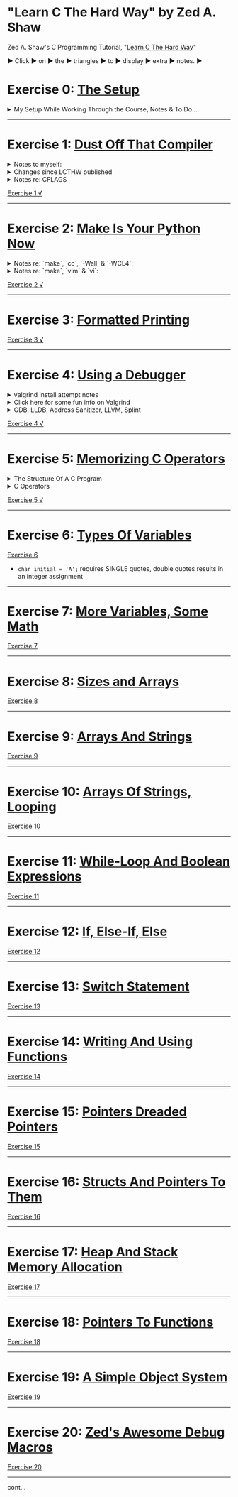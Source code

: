 # "Learn C The Hard Way" by Zed A. Shaw
Zed A. Shaw's C Programming Tutorial, "[Learn C The Hard Way](https://learncodethehardway.org/c/)"

▶︎ Click ▶︎ on ▶︎ the ▶︎ triangles ▶︎ to ▶︎ display ▶︎ extra ▶︎ notes. ▶︎

# Exercise 0: [The Setup](https://github.com/zedshaw/learn-c-the-hard-way-lectures/blob/master/ex0/lecture.md)

<details><summary>My Setup While Working Through the Course, Notes & To Do...</summary><p>

### I am working with:
1. macOS Sierra version 10.12.5 (16F73), Kernel Version: Darwin 16.6.0 _through_ macOS High Sierra version 10.13.2 (17C205) Kernel Version: Darwin 17.3.0, and
2. Terminal.app version 2.7.2 (388.1) through 2.8,
3. Xcode Version 9.0.1 (9A1004),
4. `$  cc --version` ---> `Apple LLVM version 9.0.0 (clang-900.0.38)`
5. As of 6/8/2017 [valgrind](http://valgrind.org/) is still inoperable with macOS Sierra, <strike>so I am continuing using Ubuntu 16.04.2 LTS on either a persistent USB boot stick, or, as a guest OS in Virtual Box v5.1.22 r115126 (Qt5.6.2), GNOME Terminal 3.18.3 "A terminal emulator for the GNOME desktop. Using VTE version 0.42.5 +GNUTLS.</strike>
  - **UPDATE** 6/15/2017 valgrind 3.13.0 runs on macOS Sierra! I installed w/Homebrew. Seems to work on macOS High Sierra...
  ```
  $  valgrind --version
  valgrind-3.13.0
  ```
6. `$  diff -v` ---> `diff (GNU diffutils) 2.8.1`
7. `$  lldb -v` ---> `lldb-900.0.50.1, Swift-4.0`
8. `$  splint -help version` ---> `Splint 3.1.2 --- 21 Sep 2017`

### [Zed Shaw's GitHub repository](https://github.com/zedshaw/learn-c-the-hard-way-lectures)

NOTE:
1. When including quotes from the tutorial I will try and append "_(ZAS)_"
2. Additional reference: https://github.com/mwilliams/lcthw-book
3. https://www.safaribooksonline.com/library/view/learn-c-the/9780134434452/
4. Additional C resource: https://www.cprogramming.com/

TODO:
1. add this to an appropriate section: https://www.go4expert.com/articles/solution-using-scanf-fgets-c-t27148/

</p></details>


***


# Exercise 1: [Dust Off That Compiler](https://github.com/zedshaw/learn-c-the-hard-way-lectures/blob/master/ex1/lecture.md)

<details><summary>Notes to myself:</summary><p>

- [Difference between `puts` and `printf`](http://stackoverflow.com/a/2454491/5225057)
  1. `puts` automatically appends a newline.
  2. `printf` uses "%s" style **print f**ormatting.

- Odd, in the command line I can use `$ printf $ "ab\bcd"` to display "acd" but `puts` returns "command not found." Not sure why since `man puts` displays the manual. There's also `fputs`.
- Why the 3 in `man 3 puts`? Answer: https://en.wikipedia.org/wiki/Man_page#Manual_sections (see also `man man` for the `-a` option to display all manual sections).

</p></details>

<details><summary>Changes since LCTHW published</summary><p>

- Some things have changed since this was written, e.g. `make` reports the same warning without CFLAGS declaration:

  ```bash
  $  make 1.0
  cc     1.0.c   -o 1.0
  ex1.c:3:5: warning: implicit declaration of function 'puts' is invalid in C99 [-Wimplicit-function-declaration]
      puts("Hello world.");
      ^
  1 warning generated.
  ```

- CFLAGS declared:

  ```bash
  $  CFLAGS="-Wall" make 1.0
  cc -Wall    1.0.c   -o ex1.0
  ex1.c:3:5: warning: implicit declaration of function 'puts' is invalid in C99 [-Wimplicit-function-declaration]
      puts("Hello world.");
      ^
  1 warning generated.
  ```

[See 1.1.c for a warning free example compiling with or without CFLAGS='-Wall'](01/1.1.c)

</p></details>

<details><summary>Notes re: CFLAGS</summary><p>

- Of note, the `CFLAGS='-WCL4'` compile warns about the unused parameters:

```bash
$  CFLAGS='-WCL4' make 1.0
cc -WCL4    1.0.c   -o 1.0
ex1.c:3:5: warning: implicit declaration of function 'puts' is invalid in C99 [-Wimplicit-function-declaration]
    puts("Hello world.");
    ^
ex1.c:1:14: warning: unused parameter 'argc' [-Wunused-parameter]
int main(int argc, char *argv[])
             ^
ex1.c:1:26: warning: unused parameter 'argv' [-Wunused-parameter]
int main(int argc, char *argv[])
                         ^
3 warnings generated.
```

- I "discovered" this flag option because I accidentally wrote `CFLAGS="-WALL"` (all caps) and got the message "`warning: unknown warning option '-WALL'; did you mean '-WCL4'? [-Wunknown-warning-option]`" and tried it. This flag option also warns about the unused parameters. Not sure what other conditions it covers. Also not sure if `$ man make` is where I should be looking to ascertain what these flags are doing, but I think I am invoking the `-W` `-C` `-L` flags with `make`, but not sure what the `4` is for.
- NOTE: `-WCL4` seems to only be a thing in MacOS, not Ubuntu. No idea why.
- Explicitly stating there are no parameters in main with "void" avoids this warning, e.g.

```c
int main(void)
{
    puts("Look, no warning msg!");
    return 0;
}
```

- ...and apparently so does leaving the parameters list void, e.g.

```c
int main()
{
    puts("Look, no warning msg!");
    return 0;
}
```

- [See 1.2.c for a warning free example using "void" and compiling with CFLAGS='-WCL4'](01/1.2.c)

</p></details>

[Exercise 1 √](01/)


***


# Exercise 2: [Make Is Your Python Now](https://github.com/zedshaw/learn-c-the-hard-way-lectures/blob/master/ex2/lecture.md)

<details><summary>Notes re: `make`, `cc`, `-Wall` & `-WCL4`:</summary><p>

- Hmm... reading `$ man make` didn't help me to understand the `-"Wall"` or `"-WCL4"`, but this helped some:
  > "In this example I did `CFLAGS="-Wall" make ex1` so that it would *add the command line option `-Wall` to the `cc` command that `make` normally runs*" _(ZAS)_

- So I read `$ man cc` but am still not sure about what is going on here: is `-Wall` like `-W` and `-all`? is `-WCL4` like `-W` `-C` `-L` and `-4` ("`-04`"?)? Per the extra credit, I'll do a little more research...
- I also found this useful: `CFLAGS='-Wall'`
  > "is a way to pass "modifiers" to the make command. If you're not familiar with how the Unix shell works, you can create these "environment variables" which will get picked up by programs you run. Sometimes you do this with a command like export `CFLAGS="-Wall"` depending on the shell you use. *You can however also just put them before the command you want to run, and that environment variable will be set only while that command runs.*" _(ZAS)_

</p></details>

<details><summary>Notes re: `make`, `vim` & `vi`:</summary><p>

- `make` is very particular about tabs not being spaces and end of line. In my ~/.vimrc settings file I had "set expandtab" as an option to turn tabs into spaces. I commented this out & now the "Makefile" exercise works :). Basically the same as to be expected:

```bash
$  make clean
rm -f ex1
$  make ex1
cc -Wall -g    ex1.c   -o ex1
ex1.c:3:5: warning: implicit declaration of function 'puts' is invalid in C99 [-Wimplicit-function-declaration]
    puts("Hello world.");
    ^
1 warning generated.
```

- For vim: ESC, `:set list`, REUTRN will enable display for end of line as `$` and TABs as `I^`
- For vim: ESC, `:set nolist`, RETURN will disbale the "list display"
- For vi, I've set the .exrc file accordingly.
- Additional resources: https://www.gnu.org/software/make/
- What is a .dSYM directory for? When I run the command make using Makefile, I end up, for example, with the directory ex1.dSYM containing the ex1 binary within /Contents/Resources/DWARF/ including an info.plist in the /Contents/ directory. Ah-ha: [Debug SYMbols](https://stackoverflow.com/a/585298/5225057)

</p></details>

[Exercise 2 √](02/)


***


# Exercise 3: [Formatted Printing](https://github.com/zedshaw/learn-c-the-hard-way-lectures/blob/master/ex3/lecture.md)
[Exercise 3 √](03/)


***


# Exercise 4: [Using a Debugger](https://github.com/zedshaw/learn-c-the-hard-way-lectures/blob/master/ex4/lecture.md)

<details><summary>valgrind install attempt notes</summary><p>

## [Introducing Valgrind](https://github.com/mwilliams/lcthw-book/blob/master/learn-c-the-hard-waych5.txt)
### Installing [Valgrind](http://valgrind.org/) -  v3.12.0 NOT SUPPORTED ENOUGH FOR macOS Sierra.

- **UPDATE** valgrind v.3.13.0 supported on macOS Sierra and seems to work okay on macOS High Sierra

- [Valgrind on macOS Sierra?](https://stackoverflow.com/questions/40650338/valgrind-on-macos-sierra)
- http://valgrind.org/docs/download_docs.html
- https://bugs.kde.org/show_bug.cgi?id=365327
- https://stackoverflow.com/a/43431715/5225057
- http://valgrind.org/downloads/current.html#current
  - *md5: 6eb03c0c10ea917013a7622e483d61bb*

- WTAF?

```bash
$  curl -O http://valgrind.org/downloads/valgrind-3.12.0.tar.bz2
  % Total    % Received % Xferd  Average Speed   Time    Time     Time  Current
                                 Dload  Upload   Total   Spent    Left  Speed
100 12.1M  100 12.1M    0     0  1213k      0  0:00:10  0:00:10 --:--:-- 1372k
$  md5 valgrind-3.12.0.tar.bz2
MD5 (valgrind-3.12.0.tar.bz2) = 6eb03c0c10ea917013a7622e483d61bb
$  tar -xjvf valgrind-3.12.0.tar.bz2
$  cd valgrind-3.12.0
$  open FAQ.txt
$  ./configure
...
     Maximum build arch: amd64
     Primary build arch: amd64
   Secondary build arch: x86
               Build OS: darwin
   Primary build target: AMD64_DARWIN
 Secondary build target: X86_DARWIN
       Platform variant: vanilla
  Primary -DVGPV string: -DVGPV_amd64_darwin_vanilla=1
     Default supp files: exp-sgcheck.supp xfree-3.supp xfree-4.supp darwin10-drd.supp darwin16.supp

$  make
...
ld: symbol(s) not found for architecture x86_64
make[3]: *** [memcheck-amd64-darwin] Error 1
make[2]: *** [all-recursive] Error 1
make[1]: *** [all-recursive] Error 1
make: *** [all] Error 2
$  sudo make install
Password:
...
Undefined symbols for architecture x86_64:
  "___bzero", referenced from:
      _hijack_thread_state in libcoregrind-amd64-darwin.a(libcoregrind_amd64_darwin_a-syswrap-amd64-darwin.o)
      _RRegUniverse__init in libvex-amd64-darwin.a(libvex_amd64_darwin_a-host_generic_regs.o)
ld: symbol(s) not found for architecture x86_64
make[3]: *** [memcheck-amd64-darwin] Error 1
make[2]: *** [install-recursive] Error 1
make[1]: *** [install-recursive] Error 1
make: *** [install] Error 2
$  valgrind ls -l
valgrind: tool 'memcheck' not installed (/usr/local/lib/valgrind/memcheck-amd64-darwin) (No such file or directory)
```

- [possible fix?](http://valgrind.10908.n7.nabble.com/Unable-to-compile-on-Mac-OS-X-10-11-td57237.html)
- Change: "coregrind/m_main.c" from:
  - `#if defined(VGO_darwin) && DARWIN_VERS == DARWIN_10_10` to:
  - `#if defined(VGO_darwin)`
```bash
$  brew install valgrind
valgrind: This formula either does not compile or function as expected on macOS
versions newer than El Capitan due to an upstream incompatibility.
Error: An unsatisfied requirement failed this build.
```

# OOF-AH!
- See: [pt1](04/Valgrind_Notes/Valgrind_pt1.md) & [pt2](04/Valgrind_Notes/Valgrind_pt2.md)

- Oddly, and after all this, I decided to install Ubuntu 16.04.2 LTS on a Virtual Box and go through the same process of installation (note: `md5sum` instead of `md5`) but after a successful `make install` the `valgrind` command was not recognized. WTF? So, I simply resorted to `sudo apt install valgrind` and it works fine on Ubuntu... :\
- Aaand the performance blows on the VirtualBox, so I made a persistent USB stick... it's USB2.0 tho, so I might have to get a usb 3.0 cuz it's not that much better :\
- Tracking this for using MacOS Sierra with valgrind: https://apple.stackexchange.com/questions/285329/valgrind-for-macos-sierra-on-i7-macbook-air

</p></details>

<details><summary>Click here for some fun info on Valgrind</summary><p>

- https://dot.kde.org/2006/02/21/interview-valgrind-author-julian-seward

> 1.1. How do you pronounce "Valgrind"?
> The "Val" as in the word "value". The "grind" is pronounced with a short 'i' -- ie. "grinned" (rhymes with "tinned") rather than "grined" (rhymes with "find").
>
> Don't feel bad: almost everyone gets it wrong at first.
> ***
>
> 1.2. Where does the name "Valgrind" come from?
> From Nordic mythology. Originally (before release) the project was named Heimdall, after the watchman of the Nordic gods. He could "see a hundred miles by day or night, hear the grass growing, see the wool growing on a sheep's back", etc. This would have been a great name, but it was already taken by a security package "Heimdal".
>
> Keeping with the Nordic theme, Valgrind was chosen. Valgrind is the name  of the main entrance to Valhalla (the Hall of the Chosen Slain in Asgard). Over this entrance there resides a wolf and over it there is the head of a boar and on it perches a huge eagle, whose eyes can see to the far regions of the nine worlds. Only those judged worthy by the guardians are allowed to pass through Valgrind. All others are refused entrance.
>
> It's not short for "value grinder", although that's not a bad guess.

</p></details>

<details><summary>GDB, LLDB, Address Sanitizer, LLVM, Splint</summary><p>

- [GDB](https://www.gnu.org/software/gdb/): GNU Debugger (Linux)
- [LLDB](https://lldb.llvm.org/): Low Level DeBugger (OSX)
- [Address Sanitizer](https://clang.llvm.org/docs/AddressSanitizer.html)
- [LLVM](https://llvm.org/): no longer an acronym for Low Level Virtual Machine, it's a bunch of tools!
- [Splint](http://lclint.cs.virginia.edu/)
- [Splint homebrew](http://brewformulas.org/Splint)

</p></details>

[Exercise 4 √](04/)


***


# Exercise 5: [Memorizing C Operators](https://github.com/zedshaw/learn-c-the-hard-way-lectures/blob/master/ex5/lecture.md)

<details><summary>The Structure Of A C Program</summary><p>

- [The Structure Of A C Program](https://github.com/mwilliams/lcthw-book/blob/master/learn-c-the-hard-waych6.txt)
- see [ex01's extra credit #4](01/extra_credit/4.c) for a breakdown of the components.

</p></details>

<details><summary>C Operators</summary><p>

### Arithmetic Operators
- `+` Add
- `-` Subtract
- `*` Multiply
- `/` Divide
- `%` Modulus
- `++` Increment
- `--` Decrement

### Relational Operators
- `==` Equal
- `!=` Not Equal
- `>` Greater than
- `<` Less than
- `>=` Greater than euqal
- `<=` Less than equal

### Logical Operators
- `&&` Logical and
- `||` Logical or
- `!` Logical not
- `? :` Logical ternary

<table>
  <tr>
    <th colspan=2>Logical Operators</th>
  </tr>
  <tr>
    <td>&&</td><td>Logical and</td>
  </tr>
  <tr>
    <td>||</td><td>Logical or</td>
  </tr>
  <tr>
    <td>!</td><td>Logical not</td>
  </tr>
  <tr>
    <td>? :</td><td>Logical ternary</td>
  </tr>
</table>

| Logical | Operators |
|:---:| --- |
| `&&` | Logical and |
| `\|\|` | Logical or |
| `!` | Logical not |
| `? :` | Logical ternary |

### Bitwise Operators
- `&` Bitwise and
- `|` Bitwise or
- `^` Bitwise xor
- `~` Bitwise ones compliment
- `<<` Bitwise shift left
- `>>` Bitwise shift right

### Assignment Operators
- `=` Assign equal
- `+=` Assign plus-equal
- `-=` Assign minus-equal
- `*=` Assign multiply-equal
- `/=` Assign divide-equal
- `&=` Assign modulus-equal
- `<<=` Assign shift-left-equal
- `>>=` Assign shift-right-equal
- `&=` Assign and-equal
- `|=` Assign or-equal
- `^=` Assign xor-equal

### Data Operators
- `sizeof()` Get the size of
- `[]` Array subscript
- `&` The address of
- `*` The value of
- `->` Structure dereference
- `.` Structure reference

### Miscellaneous Operators
- `,` Comma
- `( )` Parentheses
- `{ }` Curly Braces
- `:` Colon
- `//` Single line comment start
- `/*` Multi-line comment start
- `*/` Multi-line comment end

<table>
<tr><th colspan=2>Miscellaneous Operators</th></tr>
<tr><td>,</td><td>Comma</td></tr>
<tr><td>( )</td><td> Parentheses</td></tr>
<tr><td>{ }</td><td> Curly Braces</td></tr>
<tr><td>:</td><td> Colon</td></tr>
<tr><td>//</td><td> Single line comment start</td></tr>
<tr><td>/*</td><td> Multi-line comment start</td></tr>
<tr><td>*/</td><td> Multi-line comment end</td></tr>
</table>


| Miscellaneous | Operators |
|:---:| --- |
| `,` | Comma |
| `( )` | Parentheses |
| `{ }` | Curly Braces |
| `:` | Colon |
| `//` | Single line comment start |
| `/*` | Multi-line comment start |
| `*/` | Multi-line comment end |

</p></details>

[Exercise 5 √](05/)


***


# Exercise 6: [Types Of Variables](https://github.com/zedshaw/learn-c-the-hard-way-lectures/blob/master/ex6/lecture.md)
[Exercise 6](06/)
  - `char initial = 'A';` requires SINGLE quotes, double quotes results in an integer assignment


***


# Exercise 7: [More Variables, Some Math](https://github.com/zedshaw/learn-c-the-hard-way-lectures/blob/master/ex7/lecture.md)
[Exercise 7](07/)


***


# Exercise 8: [Sizes and Arrays](https://github.com/zedshaw/learn-c-the-hard-way-lectures/blob/master/ex8/lecture.md)
[Exercise 8](08/)


***


# Exercise 9: [Arrays And Strings](https://github.com/zedshaw/learn-c-the-hard-way-lectures/blob/master/ex9/lecture.md)
[Exercise 9](09/)


***


# Exercise 10: [Arrays Of Strings, Looping](https://github.com/zedshaw/learn-c-the-hard-way-lectures/blob/master/ex10/lecture.md)
[Exercise 10](10/)


***


# Exercise 11: [While-Loop And Boolean Expressions](https://github.com/zedshaw/learn-c-the-hard-way-lectures/blob/master/ex11/lecture.md)
[Exercise 11](11/)


***


# Exercise 12: [If, Else-If, Else](https://github.com/zedshaw/learn-c-the-hard-way-lectures/blob/master/ex12/lecture.md)
[Exercise 12](12/)


***


# Exercise 13: [Switch Statement](https://github.com/zedshaw/learn-c-the-hard-way-lectures/blob/master/ex13/lecture.md)
[Exercise 13](13/)


***


# Exercise 14: [Writing And Using Functions](https://github.com/zedshaw/learn-c-the-hard-way-lectures/blob/master/ex14/lecture.md)
[Exercise 14](14/)


***


# Exercise 15: [Pointers Dreaded Pointers](https://github.com/zedshaw/learn-c-the-hard-way-lectures/blob/master/ex15/lecture.md)
[Exercise 15](15/)


***


# Exercise 16: [Structs And Pointers To Them](https://github.com/zedshaw/learn-c-the-hard-way-lectures/blob/master/ex16/lecture.md)
[Exercise 16](16/)


***


# Exercise 17: [Heap And Stack Memory Allocation](https://github.com/zedshaw/learn-c-the-hard-way-lectures/blob/master/ex17/lecture.md)
[Exercise 17](17/)


***


# Exercise 18: [Pointers To Functions](https://github.com/zedshaw/learn-c-the-hard-way-lectures/blob/master/ex18/lecture.md)
[Exercise 18](18/)


***


# Exercise 19: [A Simple Object System](https://github.com/zedshaw/learn-c-the-hard-way-lectures/blob/master/ex19/lecture.md)
[Exercise 19](19/)


***


# Exercise 20: [Zed's Awesome Debug Macros](https://github.com/zedshaw/learn-c-the-hard-way-lectures/blob/master/ex20/lecture.md)
[Exercise 20](20/)


***


cont...
